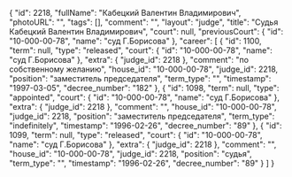 {
    "id": 2218,
    "fullName": "Кабецкий Валентин Владимирович",
    "photoURL": "",
    "tags": [],
    "comment": "",
    "layout": "judge",
    "title": "Судья Кабецкий Валентин Владимирович",
    "court": null,
    "previousCourt": {
        "id": "10-000-00-78",
        "name": "суд Г.Борисова"
    },
    "career": [
        {
            "id": 1100,
            "term": null,
            "type": "released",
            "court": {
                "id": "10-000-00-78",
                "name": "суд Г.Борисова"
            },
            "extra": {
                "judge_id": 2218
            },
            "comment": "по собственному желанию",
            "house_id": "10-000-00-78",
            "judge_id": 2218,
            "position": "заместитель председателя",
            "term_type": "",
            "timestamp": "1997-03-05",
            "decree_number": "182"
        },
        {
            "id": 1098,
            "term": null,
            "type": "appointed",
            "court": {
                "id": "10-000-00-78",
                "name": "суд Г.Борисова"
            },
            "extra": {
                "judge_id": 2218
            },
            "comment": "",
            "house_id": "10-000-00-78",
            "judge_id": 2218,
            "position": "заместитель председателя",
            "term_type": "indefinitely",
            "timestamp": "1996-02-26",
            "decree_number": "89"
        },
        {
            "id": 1099,
            "term": null,
            "type": "released",
            "court": {
                "id": "10-000-00-78",
                "name": "суд Г.Борисова"
            },
            "extra": {
                "judge_id": 2218
            },
            "comment": "",
            "house_id": "10-000-00-78",
            "judge_id": 2218,
            "position": "судья",
            "term_type": "",
            "timestamp": "1996-02-26",
            "decree_number": "89"
        }
    ]
}